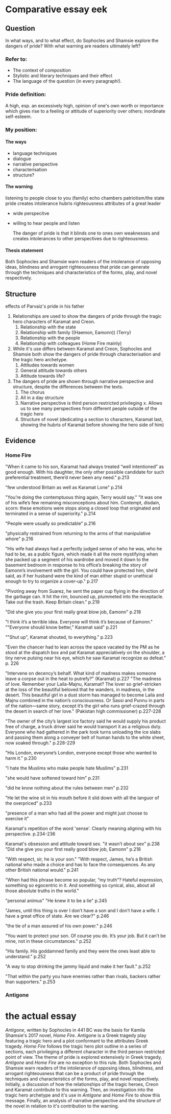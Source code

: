 # Comparative essay eek
## Question
In what ways, and to what effect, do Sophocles and Shamsie explore the dangers of pride? With what warning are readers ultimately left?
### Refer to:
- The context of composition
- Stylistic and literary techniques and their effect
- The language of the question (in every paragraph!).
### Pride definition: 
A high, esp. an excessively high, opinion of one's own worth or importance which gives rise to a feeling or attitude of superiority over others; inordinate self-esteem.
### My position: 
#### The ways
- language techniques 
- dialogue 
- narrative perspective
- characterisation 
- structure? 
#### The warning
listening to people close to you (family)
echo chambers
patriotism/the state
pride creates intolerance 
hubris 
righteousness
attributes of a great leader
- wide perspecitve 
- willing to hear people and listen

	The danger of pride is that it blinds one to ones own weaknesses and creates intolerances to other perspectives due to righteousness. 
#### Thesis statement
Both Sophocles and Shamsie warn readers of the intolerance of opposing ideas, blindness and arrogant righteousness that pride can generate through the techniques and characteristics of the forms, play, and novel respectively.
## Structure 
effects of Parvaiz's pride in his father

1. Relationships are used to show the dangers of pride through the tragic hero characters of Karamat and Creon.
	1. Relationship with the state
	2. Relationship with family ((Haemon, Eamonn)) (Terry)
	3. Relationship with the people
	4. Relationship with colleagues (Home Fire mainly)
1. While it's use differs between Karamat and Creon, Sophocles and Shamsie both show the dangers of pride through characterisation and the tragic hero archetype.
	1. Attitudes towards women
	2. General attitude towards others
	3. Attitude towards life?  
2. The dangers of pride are shown through narrative perspective and structure, despite the differences between the texts.
	1. The chorus
	2. All in a day structure
	3. Narrative perspective is third person restricted privileging x. Allows us to see many perspectives from different people outside of the tragic hero
	4. Structure of novel (dedicating a section to characters, Karamat last, showing the hubris of Karamat before showing the hero side of him)
## Evidence
### Home Fire
"When it came to his son, Karamat had always treated “well intentioned” as good enough. With his daughter, the only other possible candidate for such preferential treatment, there’d never been any need." p.213

"few understood Britain as well as Karamat Lone" p.214

"You’re doing the contemptuous thing again, Terry would say."
"It was one of his wife’s few remaining misconceptions about him. Contempt, disdain, scorn: these emotions were stops along a closed loop that originated and terminated in a sense of superiority." p.214

"People were usually so predictable" p.216

"physically restrained from returning to the arms of that manipulative whore" p.216

"His wife had always had a perfectly judged sense of who he was, who he had to be, as a public figure, which made it all the more mystifying when she packed up a segment of his wardrobe and moved it down to the basement bedroom in response to his office’s breaking the story of Eamonn’s involvement with the girl. You could have protected him, she’d said, as if her husband were the kind of man either stupid or unethical enough to try to organize a cover-up." p.217 

"Pivoting away from Suarez, he sent the paper cup flying in the direction of the garbage can. It hit the rim, bounced up, plummeted into the receptacle.
Take out the trash. Keep Britain clean." p.219

"Did she give you your first really great blow job, Eamonn" p.218

"I think it’s a terrible idea. Everyone will think it’s because of Eamonn."
""Everyone should know better," Karamat said" p.221

""Shut up", Karamat shouted, to everything." p.223 

"Even the chancer had to lean across the space vacated by the PM as he stood at the dispatch box and pat Karamat appreciatively on the shoulder, a tiny nerve pulsing near his eye, which he saw Karamat recognize as defeat." p. 226

"Intervene on decency’s behalf. What kind of madness makes someone leave a corpse out in the heat to putrefy?" (Karamat) p.227
"The madness of love. Remember your Laila-Majnu, Karamat? The lover so grief-stricken at the loss of the beautiful beloved that he wanders, in madness, in the desert. This beautiful girl in a dust storm has managed to become Laila and Majnu combined in the nation’s consciousness. Or Sassi and Punnu in parts of the nation—same story, except it’s the girl who runs grief-crazed through the desert in search of her love." (Pakistan high commissioner) p.227-228

"The owner of the city’s largest ice factory said he would supply his product free of charge, a truck driver said he would transport it as a religious duty. Everyone who had gathered in the park took turns unloading the ice slabs and passing them along a conveyer belt of human hands to the white sheet, now soaked through." p.228-229

"His London, everyone’s London, everyone except those who wanted to harm it." p.230

"I hate the Muslims who make people hate Muslims" p.231

"she would have softened toward him" p.231

"did he know nothing about the rules between men" p.232

"He let the wine sit in his mouth before it slid down with all the languor of the overpriced" p.233

"presence of a man who had all the power and might just choose to exercise it"

Karamat's repetition of the word 'sense'. Clearly meaning aligning with his perspective. p.234-236

Karamat's obsession and attitude toward sex. "it wasn’t about sex" p.238 "Did she give you your first really good blow job, Eamonn" p.218

"With respect, sir, he is your son."
"With respect, James, he’s a British national who made a choice and has to face the consequences. As any other British national would." p.241

"When had this phrase become so popular, “my truth”? Hateful expression, something so egocentric in it. And something so cynical, also, about all those absolute truths in the world."

"personal animus" "He knew it to be a lie" p.245

"James, until this thing is over I don’t have a son and I don’t have a wife. I have a great office of state. Are we clear?" p.246

"the tie of a man assured of his own power." p.246

"You want to protect your son. Of course you do. It’s your job. But it can’t be mine, not in these circumstances." p.252

"His family. His goddamned family and they were the ones least able to understand." p.252

"A way to stop drinking the jammy liquid and make it her fault." p.252

"That within the party you have enemies rather than rivals, backers rather than supporters." p.253

### Antigone 

# the actual essay
*Antigone*, written by Sophocles in 441 BC was the basis for Kamila Shamsie's 2017 novel, *Home Fire*. Antigone is a Greek tragedy play featuring a tragic hero and a plot conformant to the attributes Greek tragedy. *Home Fire* follows the tragic hero plot outline in a series of sections, each privileging a different character in the third person restricted point of view. The theme of pride is explored extensively in Greek tragedy, *Antigone* and *Home Fire* are no exception to this rule. Both Sophocles and Shamsie warn readers of the intolerance of opposing ideas, blindness, and arrogant righteousness that can be a product of pride through the techniques and characteristics of the forms, play, and novel respectively. Initially, a discussion of how the relationships of the tragic heroes, Creon and Karamat contribute to this warning. Then, an investigation into the tragic hero archetype and it's use in *Antigone* and *Home Fire* to show this message. Finally, an analysis of narrative perspective and the structure of the novel in relation to it's contribution to the warning.

